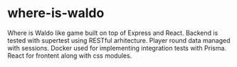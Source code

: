 # where-is-waldo
Where is Waldo like game built on top of Express and React. Backend is tested with supertest using RESTful arhitecture.
Player round data managed with sessions. Docker used for implementing integration tests with Prisma. React for frontent along with css modules.
